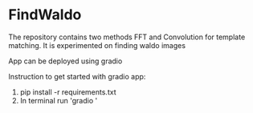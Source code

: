 # FindWaldo

The repository contains two methods FFT and Convolution for template matching. 
It is experimented on finding waldo images

App can be deployed using gradio

Instruction to get started with gradio app:

1. pip install -r requirements.txt
2. In terminal run 'gradio <location>'
